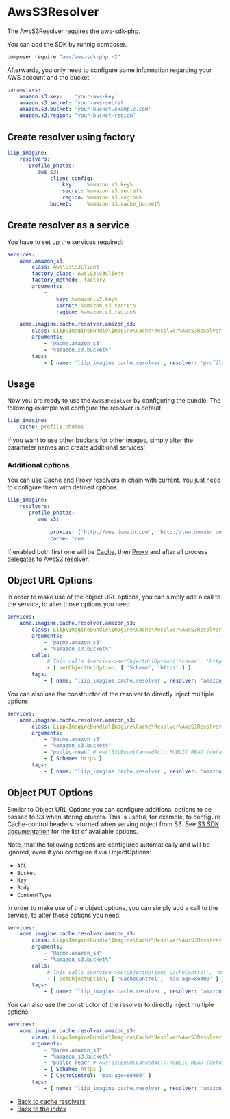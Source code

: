 # AwsS3Resolver

The AwsS3Resolver requires the [aws-sdk-php](https://github.com/aws/aws-sdk-php).

You can add the SDK by runnig composer.

```bash
composer require "aws/aws-sdk-php:~2"
```

Afterwards, you only need to configure some information regarding your AWS account and the bucket.

```yaml
parameters:
    amazon.s3.key:    'your-aws-key'
    amazon.s3.secret: 'your-aws-secret'
    amazon.s3.bucket: 'your-bucket.example.com'
    amazon.s3.region: 'your-bucket-region'
```

## Create resolver using factory

```yaml
liip_imagine:
    resolvers:
       profile_photos:
          aws_s3:
              client_config:
                  key:    %amazon.s3.key%
                  secret: %amazon.s3.secret%
                  region: %amazon.s3.region%
              bucket:     %amazon.s3.cache_bucket%
```

## Create resolver as a service

You have to set up the services required:

```yaml
services:
    acme.amazon_s3:
        class: Aws\S3\S3Client
        factory_class: Aws\S3\S3Client
        factory_method:  factory
        arguments:
            -
                key: %amazon.s3.key%
                secret: %amazon.s3.secret%
                region: %amazon.s3.region%

    acme.imagine.cache.resolver.amazon_s3:
        class: Liip\ImagineBundle\Imagine\Cache\Resolver\AwsS3Resolver
        arguments:
            - "@acme.amazon_s3"
            - "%amazon.s3.bucket%"
        tags:
            - { name: 'liip_imagine.cache.resolver', resolver: 'profile_photos' }
```

## Usage

Now you are ready to use the `AwsS3Resolver` by configuring the bundle.
The following example will configure the resolver is default.

```yaml
liip_imagine:
    cache: profile_photos
```

If you want to use other buckets for other images, simply alter the parameter names and create additional services!

### Additional options

You can use [Cache](./cache.md) and [Proxy](./proxy.md) resolvers in chain with current. You just need to configure them with defined options.

```yaml
liip_imagine:
    resolvers:
       profile_photos:
          aws_s3:
              ...
              proxies: ['http://one.domain.com', 'http://two.domain.com']
              cache: true
```

If enabled both first one will be [Cache](./cache.md), then [Proxy](./proxy.md) and after all process delegates to AwsS3 resolver.

## Object URL Options

In order to make use of the object URL options, you can simply add a call to the service, to alter those options you need.

``` yaml
services:
    acme.imagine.cache.resolver.amazon_s3:
        class: Liip\ImagineBundle\Imagine\Cache\Resolver\AwsS3Resolver
        arguments:
            - "@acme.amazon_s3"
            - "%amazon_s3.bucket%"
        calls:
             # This calls $service->setObjectUrlOption('Scheme', 'https');
             - [ setObjectUrlOption, [ 'Scheme', 'https' ] ]
        tags:
            - { name: 'liip_imagine.cache.resolver', resolver: 'amazon_s3' }
```

You can also use the constructor of the resolver to directly inject multiple options.

``` yaml
services:
    acme.imagine.cache.resolver.amazon_s3:
        class: Liip\ImagineBundle\Imagine\Cache\Resolver\AwsS3Resolver
        arguments:
            - "@acme.amazon_s3"
            - "%amazon_s3.bucket%"
            - "public-read" # Aws\S3\Enum\CannedAcl::PUBLIC_READ (default)
            - { Scheme: https }
        tags:
            - { name: 'liip_imagine.cache.resolver', resolver: 'amazon_s3' }
```

## Object PUT Options

Similar to Object URL Options you can configure additional options to be passed to S3 when storing objects.
This is useful, for example, to configure Cache-control headers returned when serving object from S3.
See [S3 SDK documentation](http://docs.aws.amazon.com/aws-sdk-php/latest/class-Aws.S3.S3Client.html#_putObject) for the list of available options.

Note, that the following options are configured automatically and will be ignored, even if you configure it via ObjectOptions:
* `ACL`
* `Bucket`
* `Key`
* `Body`
* `ContentType`

In order to make use of the object options, you can simply add a call to the service, to alter those options you need.

``` yaml
services:
    acme.imagine.cache.resolver.amazon_s3:
        class: Liip\ImagineBundle\Imagine\Cache\Resolver\AwsS3Resolver
        arguments:
            - "@acme.amazon_s3"
            - "%amazon_s3.bucket%"
        calls:
             # This calls $service->setObjectOption('CacheControl', 'max-age=86400');
             - [ setObjectOption, [ 'CacheControl', 'max-age=86400' ] ]
        tags:
            - { name: 'liip_imagine.cache.resolver', resolver: 'amazon_s3' }
```

You can also use the constructor of the resolver to directly inject multiple options.

``` yaml
services:
    acme.imagine.cache.resolver.amazon_s3:
        class: Liip\ImagineBundle\Imagine\Cache\Resolver\AwsS3Resolver
        arguments:
            - "@acme.amazon_s3"
            - "%amazon_s3.bucket%"
            - "public-read" # Aws\S3\Enum\CannedAcl::PUBLIC_READ (default)
            - { Scheme: https }
            - { CacheControl: 'max-age=86400' }
        tags:
            - { name: 'liip_imagine.cache.resolver', resolver: 'amazon_s3' }
```

- [Back to cache resolvers](../cache-resolvers.md)
- [Back to the index](../index.md)

